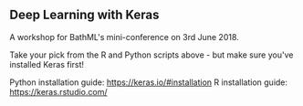 ## Deep Learning with Keras

A workshop for BathML's mini-conference on 3rd June 2018.

Take your pick from the R and Python scripts above - but make sure you've installed Keras first!

Python installation guide: https://keras.io/#installation
R installation guide: https://keras.rstudio.com/
